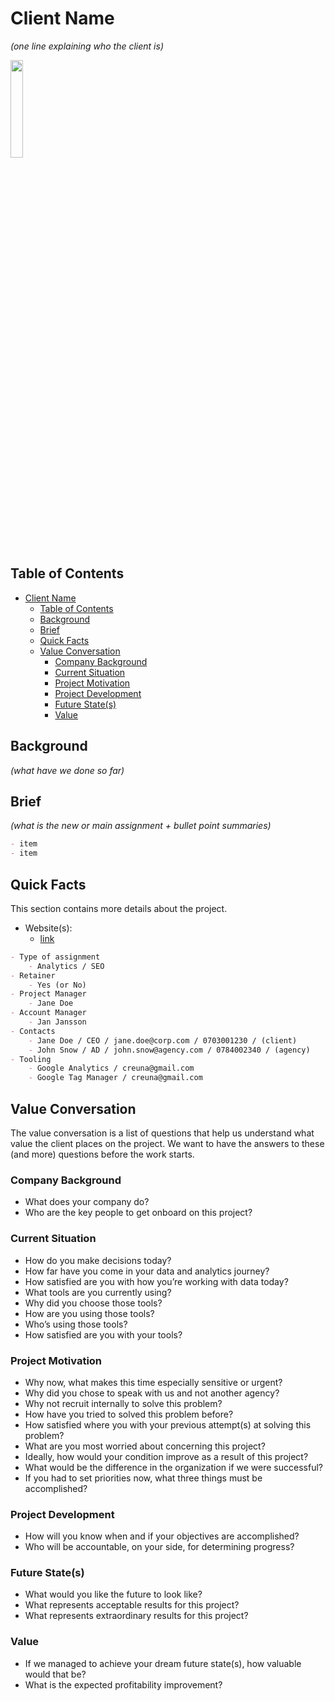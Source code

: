 # Client Name

*(one line explaining who the client is)*

<img src="https://tinyurl.com/y4c6jxtb" width="20%">

## Table of Contents

- [Client Name](#client-name)
  - [Table of Contents](#table-of-contents)
  - [Background](#background)
  - [Brief](#brief)
  - [Quick Facts](#quick-facts)
  - [Value Conversation](#value-conversation)
    - [Company Background](#company-background)
    - [Current Situation](#current-situation)
    - [Project Motivation](#project-motivation)
    - [Project Development](#project-development)
    - [Future State(s)](#future-states)
    - [Value](#value)

## Background

*(what have we done so far)*

## Brief

*(what is the new or main assignment + bullet point summaries)*

```markdown
- item
- item
```

## Quick Facts

This section contains more details about the project.

- Website(s): 
  - [link](https://example.com)

```markdown
- Type of assignment
    - Analytics / SEO
- Retainer
    - Yes (or No)
- Project Manager
    - Jane Doe
- Account Manager
    - Jan Jansson
- Contacts
    - Jane Doe / CEO / jane.doe@corp.com / 0703001230 / (client)
    - John Snow / AD / john.snow@agency.com / 0784002340 / (agency)
- Tooling
    - Google Analytics / creuna@gmail.com
    - Google Tag Manager / creuna@gmail.com
```

## Value Conversation

The value conversation is a list of questions that help us understand what value the client places on the project. We want to have the answers to these (and more) questions before the work starts.

### Company Background

- What does your company do?
- Who are the key people to get onboard on this project?

### Current Situation

- How do you make decisions today?
- How far have you come in your data and analytics journey?
- How satisfied are you with how you’re working with data today?
- What tools are you currently using?
- Why did you choose those tools?
- How are you using those tools?
- Who’s using those tools?
- How satisfied are you with your tools?

### Project Motivation

- Why now, what makes this time especially sensitive or urgent?
- Why did you chose to speak with us and not another agency?
- Why not recruit internally to solve this problem?
- How have you tried to solved this problem before?
- How satisfied where you with your previous attempt(s) at solving this problem?
- What are you most worried about concerning this project?
- Ideally, how would your condition improve as a result of this project?
- What would be the difference in the organization if we were successful?
- If you had to set priorities now, what three things must be accomplished?

### Project Development

- How will you know when and if your objectives are accomplished?
- Who will be accountable, on your side, for determining progress?

### Future State(s)

- What would you like the future to look like?
- What represents acceptable results for this project?
- What represents extraordinary results for this project?

### Value

- If we managed to achieve your dream future state(s), how valuable would that be?
- What is the expected profitability improvement?
